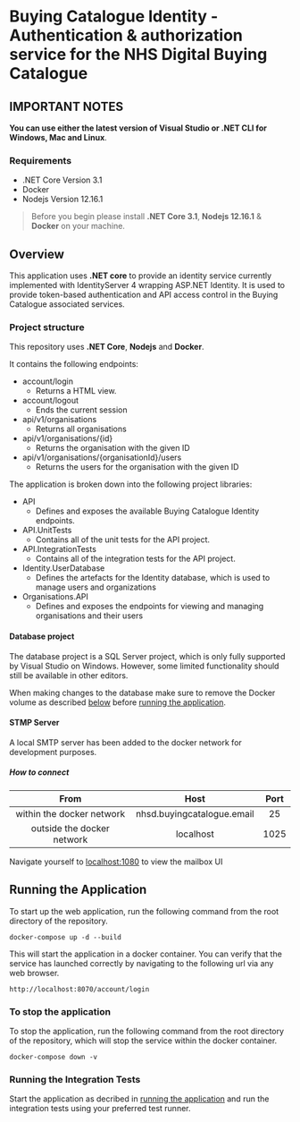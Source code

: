 # Buying Catalogue Identity - Authentication & authorization service for the NHS Digital Buying Catalogue

## IMPORTANT NOTES

**You can use either the latest version of Visual Studio or .NET CLI for Windows, Mac and Linux**.

### Requirements

- .NET Core Version 3.1
- Docker
- Nodejs Version 12.16.1

> Before you begin please install **.NET Core 3.1**, **Nodejs 12.16.1** & **Docker** on your machine.

## Overview

This application uses **.NET core** to provide an identity service currently implemented with IdentityServer 4 wrapping ASP.NET Identity. It is used to provide token-based authentication and API access control in the Buying Catalogue associated services.

### Project structure

This repository uses **.NET Core**, **Nodejs** and **Docker**.

It contains the following endpoints:

- account/login
  - Returns a HTML view.
- account/logout
  - Ends the current session
- api/v1/organisations
  - Returns all organisations
- api/v1/organisations/{id}
  - Returns the organisation with the given ID
- api/v1/organisations/{organisationId}/users
  - Returns the users for the organisation with the given ID

The application is broken down into the following project libraries:

- API
  - Defines and exposes the available Buying Catalogue Identity endpoints.
- API.UnitTests
  - Contains all of the unit tests for the API project.
- API.IntegrationTests
  - Contains all of the integration tests for the API project.
- Identity.UserDatabase
  - Defines the artefacts for the Identity database, which is used to manage users and organizations
- Organisations.API
  - Defines and exposes the endpoints for viewing and managing organisations and their users

#### Database project

The database project is a SQL Server project, which is only fully supported by Visual Studio on Windows. However, some limited functionality should still be available in other editors.

When making changes to the database make sure to remove the Docker volume as described [below](#to-stop-the-application) before [running the application](#running-the-application).


#### STMP Server
A local SMTP server has been added to the docker network for development purposes.

##### How to connect

| From                       | Host                       | Port  |
|            :-:             |            :-:             |  :-:  |
| within the docker network  | nhsd.buyingcatalogue.email | 25    |
| outside the docker network | localhost                  | 1025  |


Navigate yourself to [localhost:1080](http:localhost:1080/) to view the mailbox UI

## Running the Application

To start up the web application, run the following command from the root directory of the repository.

```shell
docker-compose up -d --build
```

This will start the application in a docker container. You can verify that the service has launched correctly by navigating to the following url via any web browser.

```http
http://localhost:8070/account/login
```

### To stop the application

To stop the application, run the following command from the root directory of the repository, which will stop the service within the docker container.

```shell
docker-compose down -v
```

### Running the Integration Tests

Start the application as decribed in [running the application](#running-the-application) and run the integration tests using your preferred test runner.
